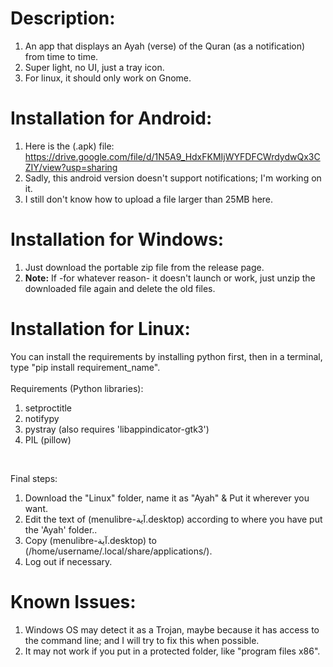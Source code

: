 # Description:
1) An app that displays an Ayah (verse) of the Quran (as a notification) from time to time.
2) Super light, no UI, just a tray icon.
3) For linux, it should only work on Gnome.

# Installation for Android:
1) Here is the (.apk) file: https://drive.google.com/file/d/1N5A9_HdxFKMIjWYFDFCWrdydwQx3CZIY/view?usp=sharing
2) Sadly, this android version doesn't support notifications; I'm working on it.
3) I still don't know how to upload a file larger than 25MB here.

# Installation for Windows:
1) Just download the portable zip file from the release page.
2) <b>Note:</b> If -for whatever reason- it doesn't launch or work, just unzip the downloaded file again and delete the old files.

# Installation for Linux:
You can install the requirements by installing python first, then in a terminal, type "pip install requirement_name". <br> <br>
Requirements (Python libraries): <br>
1) setproctitle
2) notifypy
3) pystray (also requires 'libappindicator-gtk3')
4) PIL (pillow)
<br>


Final steps: <br>
1) Download the "Linux" folder, name it as "Ayah" & Put it wherever you want.
2) Edit the text of (menulibre-آية.desktop) according to where you have put the 'Ayah' folder..
3) Copy (menulibre-آية.desktop) to (/home/username/.local/share/applications/).
4) Log out if necessary. <br>

# Known Issues:
1) Windows OS may detect it as a Trojan, maybe because it has access to the command line; and I will try to fix this when possible.
2) It may not work if you put in a protected folder, like "program files x86".

